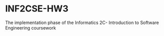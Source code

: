 INF2CSE-HW3
===========

The implementation phase of the Informatics 2C- Introduction to Software Engineering coursework
